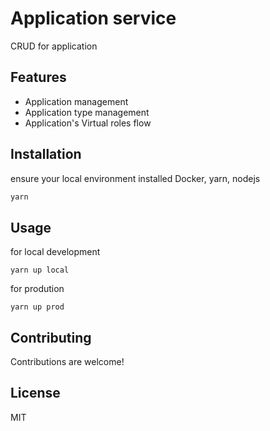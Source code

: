 # Application service

CRUD for application

## Features

- Application management
- Application type management
- Application's Virtual roles flow

## Installation

ensure your local environment installed Docker, yarn, nodejs

```bash
yarn
```

## Usage

for local development

```
yarn up local
```

for prodution

```
yarn up prod
```

## Contributing

Contributions are welcome!

## License

MIT